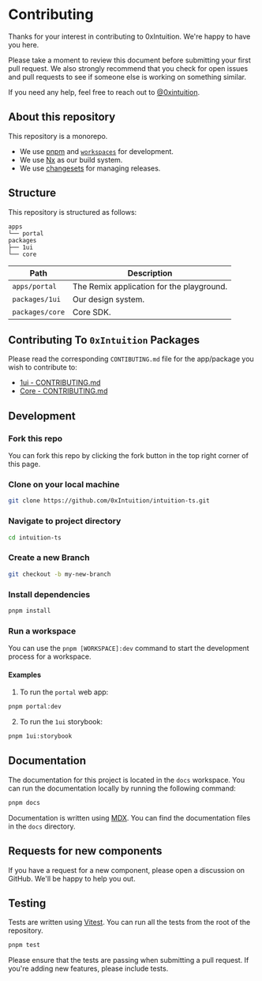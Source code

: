 # Contributing

Thanks for your interest in contributing to 0xIntuition. We're happy to have you here.

Please take a moment to review this document before submitting your first pull request. We also strongly recommend that you check for open issues and pull requests to see if someone else is working on something similar.

If you need any help, feel free to reach out to [@0xintuition](https://twitter.com/0xintuition).

## About this repository

This repository is a monorepo.

- We use [pnpm](https://pnpm.io) and [`workspaces`](https://pnpm.io/workspaces) for development.
- We use [Nx](https://nx.dev/getting-started/intro) as our build system.
- We use [changesets](https://github.com/changesets/changesets) for managing releases.

## Structure

This repository is structured as follows:

```
apps
└── portal
packages
├── 1ui
└── core
```

| Path            | Description                               |
| --------------- | ----------------------------------------- |
| `apps/portal`   | The Remix application for the playground. |
| `packages/1ui`  | Our design system.                        |
| `packages/core` | Core SDK.                                 |

## Contributing To `0xIntuition` Packages

Please read the corresponding `CONTIBUTING.md` file for the app/package you wish to contribute to:

- [1ui - CONTRIBUTING.md](./packages/1ui/CONTRIBUTING.md)
- [Core - CONTRIBUTING.md]()

## Development

### Fork this repo

You can fork this repo by clicking the fork button in the top right corner of this page.

### Clone on your local machine

```bash
git clone https://github.com/0xIntuition/intuition-ts.git
```

### Navigate to project directory

```bash
cd intuition-ts
```

### Create a new Branch

```bash
git checkout -b my-new-branch
```

### Install dependencies

```bash
pnpm install
```

### Run a workspace

You can use the `pnpm [WORKSPACE]:dev` command to start the development process for a workspace.

#### Examples

1. To run the `portal` web app:

```bash
pnpm portal:dev
```

2. To run the `1ui` storybook:

```bash
pnpm 1ui:storybook
```

## Documentation

The documentation for this project is located in the `docs` workspace. You can run the documentation locally by running the following command:

```bash
pnpm docs
```

Documentation is written using [MDX](https://mdxjs.com). You can find the documentation files in the `docs` directory.

## Requests for new components

If you have a request for a new component, please open a discussion on GitHub. We'll be happy to help you out.

## Testing

Tests are written using [Vitest](https://vitest.dev). You can run all the tests from the root of the repository.

```bash
pnpm test
```

Please ensure that the tests are passing when submitting a pull request. If you're adding new features, please include tests.
